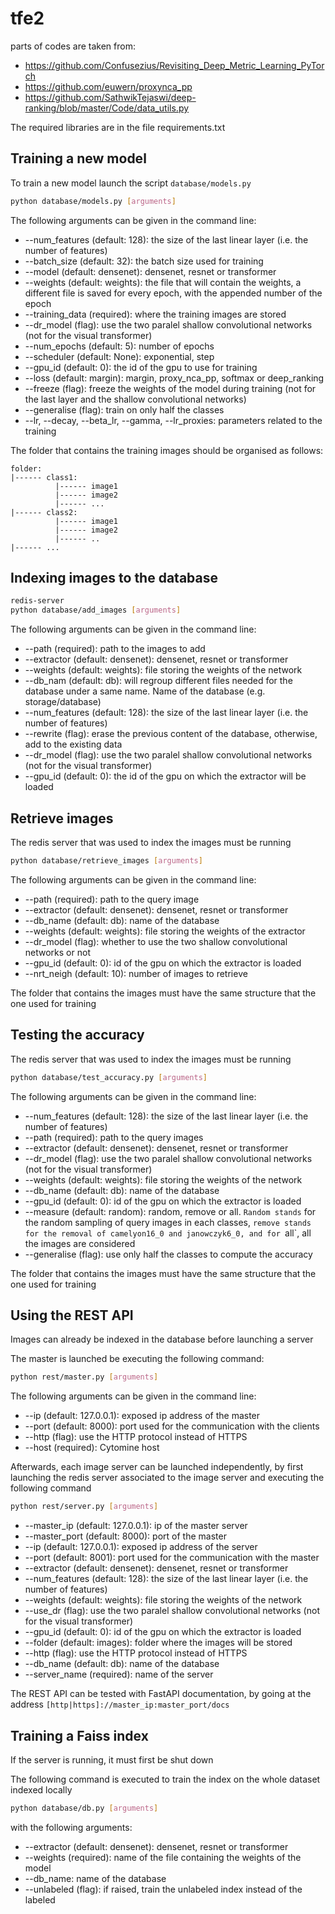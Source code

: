 # tfe2
parts of codes are taken from:
- https://github.com/Confusezius/Revisiting_Deep_Metric_Learning_PyTorch
- https://github.com/euwern/proxynca_pp
- https://github.com/SathwikTejaswi/deep-ranking/blob/master/Code/data_utils.py

The required libraries are in the file requirements.txt

## Training a new model
To train a new model launch the script `database/models.py`

```bash
python database/models.py [arguments]
```

The following arguments can be given in the command line:
- --num_features (default: 128): the size of the last linear layer (i.e. the number of features)
- --batch_size (default: 32): the batch size used for training
- --model (default: densenet): densenet, resnet or transformer
- --weights (default: weights): the file that will contain the weights, a different file is saved for every epoch, with the appended number of the epoch
- --training_data (required): where the training images are stored
- --dr_model (flag): use the two paralel shallow convolutional networks (not for the visual transformer)
- --num_epochs (default: 5): number of epochs
- --scheduler (default: None): exponential, step
- --gpu_id (default: 0): the id of the gpu to use for training
- --loss (default: margin): margin, proxy_nca_pp, softmax or deep_ranking
- --freeze (flag): freeze the weights of the model during training (not for the last layer and the shallow convolutional networks)
- --generalise (flag): train on only half the classes
- --lr, --decay, --beta_lr, --gamma, --lr_proxies: parameters related to the training

The folder that contains the training images should be organised as follows:
```
folder:
|------ class1:
          |------ image1
          |------ image2
          |------ ...
|------ class2:
          |------ image1
          |------ image2
          |------ ..
|------ ...
```

## Indexing images to the database
```bash
redis-server
python database/add_images [arguments]
```

The following arguments can be given in the command line:
- --path (required): path to the images to add
- --extractor (default: densenet): densenet, resnet or transformer
- --weights (default: weights): file storing the weights of the network
- --db_nam (default: db): will regroup different files needed for the database under a same name. Name of the database (e.g. storage/database)
- --num_features (default: 128): the size of the last linear layer (i.e. the number of features)
- --rewrite (flag): erase the previous content of the database, otherwise, add to the existing data
- --dr_model (flag): use the two paralel shallow convolutional networks (not for the visual transformer)
- --gpu_id (default: 0): the id of the gpu on which the extractor will be loaded

## Retrieve images
The redis server that was used to index the images must be running
```bash
python database/retrieve_images [arguments]
```

The following arguments can be given in the command line:
- --path (required): path to the query image
- --extractor (default: densenet): densenet, resnet or transformer
- --db_name (default: db): name of the database
- --weights (default: weights): file storing the weights of the extractor
- --dr_model (flag): whether to use the two shallow convolutional networks or not
- --gpu_id (default: 0): id of the gpu on which the extractor is loaded
- --nrt_neigh (default: 10): number of images to retrieve

The folder that contains the images must have the same structure that the one used for training

## Testing the accuracy
The redis server that was used to index the images must be running
```bash
python database/test_accuracy.py [arguments]
```

The following arguments can be given in the command line:
- --num_features (default: 128): the size of the last linear layer (i.e. the number of features)
- --path (required): path to the query images
- --extractor (default: densenet): densenet, resnet or transformer
- --dr_model (flag): use the two paralel shallow convolutional networks (not for the visual transformer)
- --weights (default: weights): file storing the weights of the network
- --db_name (default: db): name of the database
- --gpu_id (default: 0): id of the gpu on which the extractor is loaded
- --measure (default: random): random, remove or all. `Random stands` for the random sampling of query images in each classes, `remove stands for the removal of camelyon16_0 and janowczyk6_0, and for `all`, all the images are considered
- --generalise (flag): use only half the classes to compute the accuracy

The folder that contains the images must have the same structure that the one used for training

## Using the REST API
Images can already be indexed in the database before launching a server

The master is launched be executing the following command:
```bash
python rest/master.py [arguments]
```

The following arguments can be given in the command line:
- --ip (default: 127.0.0.1): exposed ip address of the master
- --port (default: 8000): port used for the communication with the clients
- --http (flag): use the HTTP protocol instead of HTTPS
- --host (required): Cytomine host

Afterwards, each image server can be launched independently, by first launching the redis server associated to the image server and executing the following command
```bash
python rest/server.py [arguments]
```
- --master_ip (default: 127.0.0.1): ip of the master server
- --master_port (default: 8000): port of the master
- --ip (default: 127.0.0.1): exposed ip address of the server
- --port (default: 8001): port used for the communication with the master
- --extractor (default: densenet): densenet, resnet or transformer
- --num_features (default: 128): the size of the last linear layer (i.e. the number of features)
- --weights (default: weights): file storing the weights of the network
- --use_dr (flag): use the two paralel shallow convolutional networks (not for the visual transformer)
- --gpu_id (default: 0): id of the gpu on which the extractor is loaded
- --folder (default: images): folder where the images will be stored
- --http (flag): use the HTTP protocol instead of HTTPS
- --db_name (default: db): name of the database
- --server_name (required): name of the server

The REST API can be tested with FastAPI documentation, by going at the address `[http|https]://master_ip:master_port/docs`

## Training a Faiss index
If the server is running, it must first be shut down

The following command is executed to train the index on the whole dataset indexed locally

```bash
python database/db.py [arguments]
```

with the following arguments:
- --extractor (default: densenet): densenet, resnet or transformer
- --weights (required): name of the file containing the weights of the model
- --db_name: name of the database
- --unlabeled (flag): if raised, train the unlabeled index instead of the labeled
